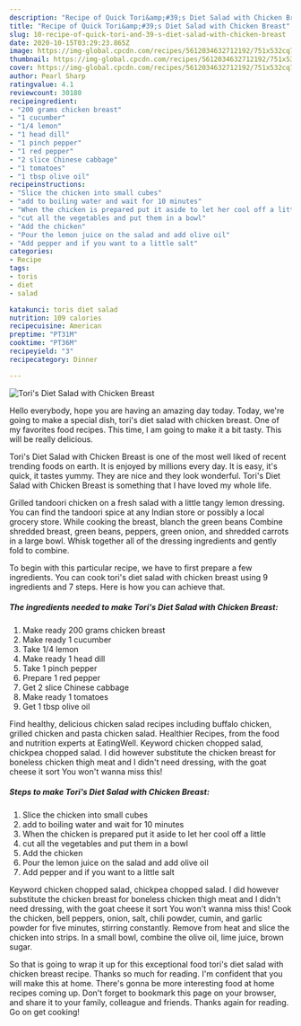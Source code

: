 ```yaml
---
description: "Recipe of Quick Tori&amp;#39;s Diet Salad with Chicken Breast"
title: "Recipe of Quick Tori&amp;#39;s Diet Salad with Chicken Breast"
slug: 10-recipe-of-quick-tori-and-39-s-diet-salad-with-chicken-breast
date: 2020-10-15T03:29:23.865Z
image: https://img-global.cpcdn.com/recipes/5612034632712192/751x532cq70/toris-diet-salad-with-chicken-breast-recipe-main-photo.jpg
thumbnail: https://img-global.cpcdn.com/recipes/5612034632712192/751x532cq70/toris-diet-salad-with-chicken-breast-recipe-main-photo.jpg
cover: https://img-global.cpcdn.com/recipes/5612034632712192/751x532cq70/toris-diet-salad-with-chicken-breast-recipe-main-photo.jpg
author: Pearl Sharp
ratingvalue: 4.1
reviewcount: 30180
recipeingredient:
- "200 grams chicken breast"
- "1 cucumber"
- "1/4 lemon"
- "1 head dill"
- "1 pinch pepper"
- "1 red pepper"
- "2 slice Chinese cabbage"
- "1 tomatoes"
- "1 tbsp olive oil"
recipeinstructions:
- "Slice the chicken into small cubes"
- "add to boiling water and wait for 10 minutes"
- "When the chicken is prepared put it aside to let her cool off a little"
- "cut all the vegetables and put them in a bowl"
- "Add the chicken"
- "Pour the lemon juice on the salad and add olive oil"
- "Add pepper and if you want to a little salt"
categories:
- Recipe
tags:
- toris
- diet
- salad

katakunci: toris diet salad 
nutrition: 109 calories
recipecuisine: American
preptime: "PT31M"
cooktime: "PT36M"
recipeyield: "3"
recipecategory: Dinner

---
```



![Tori&#39;s Diet Salad with Chicken Breast](https://img-global.cpcdn.com/recipes/5612034632712192/751x532cq70/toris-diet-salad-with-chicken-breast-recipe-main-photo.jpg)

Hello everybody, hope you are having an amazing day today. Today, we're going to make a special dish, tori&#39;s diet salad with chicken breast. One of my favorites food recipes. This time, I am going to make it a bit tasty. This will be really delicious.

Tori&#39;s Diet Salad with Chicken Breast is one of the most well liked of recent trending foods on earth. It is enjoyed by millions every day. It is easy, it's quick, it tastes yummy. They are nice and they look wonderful. Tori&#39;s Diet Salad with Chicken Breast is something that I have loved my whole life.

Grilled tandoori chicken on a fresh salad with a little tangy lemon dressing. You can find the tandoori spice at any Indian store or possibly a local grocery store. While cooking the breast, blanch the green beans Combine shredded breast, green beans, peppers, green onion, and shredded carrots in a large bowl. Whisk together all of the dressing ingredients and gently fold to combine.


To begin with this particular recipe, we have to first prepare a few ingredients. You can cook tori&#39;s diet salad with chicken breast using 9 ingredients and 7 steps. Here is how you can achieve that.

<!--inarticleads1-->

##### The ingredients needed to make Tori&#39;s Diet Salad with Chicken Breast:

1. Make ready 200 grams chicken breast
1. Make ready 1 cucumber
1. Take 1/4 lemon
1. Make ready 1 head dill
1. Take 1 pinch pepper
1. Prepare 1 red pepper
1. Get 2 slice Chinese cabbage
1. Make ready 1 tomatoes
1. Get 1 tbsp olive oil


Find healthy, delicious chicken salad recipes including buffalo chicken, grilled chicken and pasta chicken salad. Healthier Recipes, from the food and nutrition experts at EatingWell. Keyword chicken chopped salad, chickpea chopped salad. I did however substitute the chicken breast for boneless chicken thigh meat and I didn&#39;t need dressing, with the goat cheese it sort You won&#39;t wanna miss this! 

<!--inarticleads2-->

##### Steps to make Tori&#39;s Diet Salad with Chicken Breast:

1. Slice the chicken into small cubes
1. add to boiling water and wait for 10 minutes
1. When the chicken is prepared put it aside to let her cool off a little
1. cut all the vegetables and put them in a bowl
1. Add the chicken
1. Pour the lemon juice on the salad and add olive oil
1. Add pepper and if you want to a little salt


Keyword chicken chopped salad, chickpea chopped salad. I did however substitute the chicken breast for boneless chicken thigh meat and I didn&#39;t need dressing, with the goat cheese it sort You won&#39;t wanna miss this! Cook the chicken, bell peppers, onion, salt, chili powder, cumin, and garlic powder for five minutes, stirring constantly. Remove from heat and slice the chicken into strips. In a small bowl, combine the olive oil, lime juice, brown sugar. 

So that is going to wrap it up for this exceptional food tori&#39;s diet salad with chicken breast recipe. Thanks so much for reading. I'm confident that you will make this at home. There's gonna be more interesting food at home recipes coming up. Don't forget to bookmark this page on your browser, and share it to your family, colleague and friends. Thanks again for reading. Go on get cooking!
